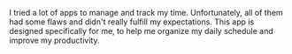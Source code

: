 I tried a lot of apps to manage and track my time. Unfortunately, all of them had some flaws and didn't really fulfill my expectations. 
This app is designed specifically for me, to help me organize my daily schedule and improve my productivity.
